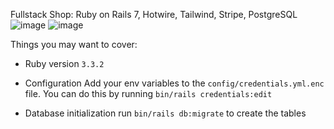 Fullstack Shop: Ruby on Rails 7, Hotwire, Tailwind, Stripe, PostgreSQL
![image](https://github.com/user-attachments/assets/04c69604-64ca-4478-bd3f-99fa3859c6be)
![image](https://github.com/user-attachments/assets/1b53f5a5-9258-41f4-b3fb-2c5a4fbf7d1d)

Things you may want to cover:

* Ruby version
`3.3.2`

* Configuration
Add your env variables to the `config/credentials.yml.enc` file. You can do this by running `bin/rails credentials:edit`

* Database initialization
run `bin/rails db:migrate` to create the tables
